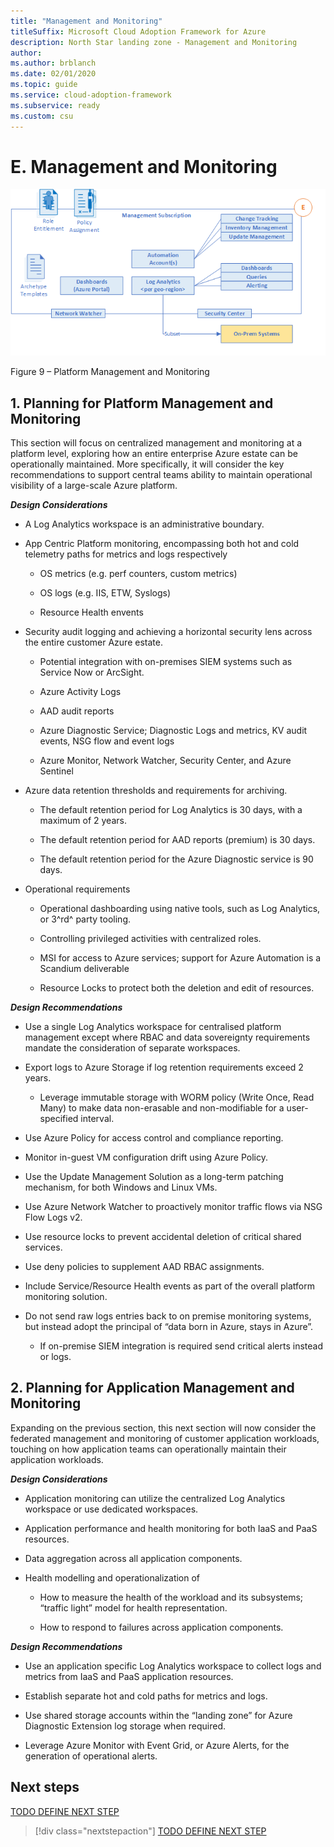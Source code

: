 ```yaml
---
title: "Management and Monitoring"
titleSuffix: Microsoft Cloud Adoption Framework for Azure
description: North Star landing zone - Management and Monitoring
author: 
ms.author: brblanch
ms.date: 02/01/2020
ms.topic: guide
ms.service: cloud-adoption-framework
ms.subservice: ready
ms.custom: csu
---
```



# E. Management and Monitoring
[![Management and Monitoring](./media/mgmt-mon.png "Management and Monitoring")](#)

Figure 9 – Platform Management and Monitoring

## 1. Planning for Platform Management and Monitoring

This section will focus on centralized management and monitoring at a platform level, exploring how an entire enterprise Azure estate can be operationally maintained. More specifically, it will consider the key recommendations to support central teams ability to maintain operational visibility of a large-scale Azure platform.

***Design Considerations***

- A Log Analytics workspace is an administrative boundary.

- App Centric Platform monitoring, encompassing both hot and cold telemetry paths for metrics and logs respectively

    - OS metrics (e.g. perf counters, custom metrics)

    - OS logs (e.g. IIS, ETW, Syslogs)

    - Resource Health envents

- Security audit logging and achieving a horizontal security lens across the entire customer Azure estate.

    - Potential integration with on-premises SIEM systems such as Service Now or ArcSight.

    - Azure Activity Logs

    - AAD audit reports

    - Azure Diagnostic Service; Diagnostic Logs and metrics, KV audit events, NSG flow and event logs

    - Azure Monitor, Network Watcher, Security Center, and Azure Sentinel

- Azure data retention thresholds and requirements for archiving.

    - The default retention period for Log Analytics is 30 days, with a maximum of 2 years.

    - The default retention period for AAD reports (premium) is 30 days.

    - The default retention period for the Azure Diagnostic service is 90 days.

- Operational requirements

    - Operational dashboarding using native tools, such as Log Analytics, or 3^rd^ party tooling.

    - Controlling privileged activities with centralized roles.

    - MSI for access to Azure services; support for Azure Automation is a Scandium deliverable

    - Resource Locks to protect both the deletion and edit of resources.

***Design Recommendations***

- Use a single Log Analytics workspace for centralised platform management except where RBAC and data sovereignty requirements mandate the consideration of separate workspaces.

- Export logs to Azure Storage if log retention requirements exceed 2 years.

    - Leverage immutable storage with WORM policy (Write Once, Read Many) to make data non-erasable and non-modifiable for a user-specified interval.

- Use Azure Policy for access control and compliance reporting.

- Monitor in-guest VM configuration drift using Azure Policy.

- Use the Update Management Solution as a long-term patching mechanism, for both Windows and Linux VMs.

- Use Azure Network Watcher to proactively monitor traffic flows via NSG Flow Logs v2.

- Use resource locks to prevent accidental deletion of critical shared services.

- Use deny policies to supplement AAD RBAC assignments.

- Include Service/Resource Health events as part of the overall platform monitoring solution.

<!-- -->

- Do not send raw logs entries back to on premise monitoring systems, but instead adopt the principal of “data born in Azure, stays in Azure”.

    - If on-premise SIEM integration is required send critical alerts instead or logs.

## 2. Planning for Application Management and Monitoring

Expanding on the previous section, this next section will now consider the federated management and monitoring of customer application workloads, touching on how application teams can operationally maintain their application workloads.

***Design Considerations***

- Application monitoring can utilize the centralized Log Analytics workspace or use dedicated workspaces.

- Application performance and health monitoring for both IaaS and PaaS resources.

- Data aggregation across all application components.

- Health modelling and operationalization of

    - How to measure the health of the workload and its subsystems; “traffic light” model for health representation.

    - How to respond to failures across application components.

***Design Recommendations***

- Use an application specific Log Analytics workspace to collect logs and metrics from IaaS and PaaS application resources.

- Establish separate hot and cold paths for metrics and logs.

- Use shared storage accounts within the “landing zone” for Azure Diagnostic Extension log storage when required.

- Leverage Azure Monitor with Event Grid, or Azure Alerts, for the generation of operational alerts.

## Next steps

[TODO DEFINE NEXT STEP](./index.md)

> [!div class="nextstepaction"]
> [TODO DEFINE NEXT STEP](./index.md)